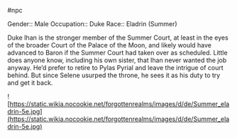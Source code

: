 #npc 

Gender:: Male
Occupation:: Duke
Race:: Eladrin (Summer)

Duke Ihan is the stronger member of the Summer Court, at least in the eyes of the broader Court of the Palace of the Moon, and likely would have advanced to Baron if the Summer Court had taken over as scheduled. Little does anyone know, including his own sister, that Ihan never wanted the job anyway. He’d prefer to retire to Pylas Pyrial and leave the intrigue of court behind. But since Selene usurped the throne, he sees it as his duty to try and get it back.

![https://static.wikia.nocookie.net/forgottenrealms/images/d/de/Summer_eladrin-5e.jpg](https://static.wikia.nocookie.net/forgottenrealms/images/d/de/Summer_eladrin-5e.jpg)



